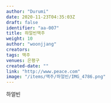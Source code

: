 ```yaml
---
author: "Durumi"
date: 2020-11-23T04:35:03Z
draft: false
identifier: "aa-007"
title: 하얼빈맥주
weight: 10
author: "woonjjang"
creators:
tags: 맥주
venues: 은평구
created-date: ""
link: "http://www.peace.com"
image: "/items/맥주/하얼빈/IMG_4786.png"
---
```


하얼빈